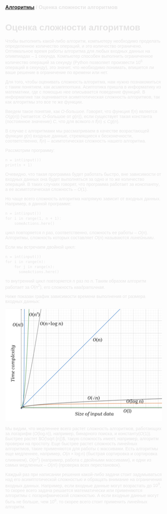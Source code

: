 <script type="text/javascript" id="MathJax-script" async
  src="https://cdn.jsdelivr.net/npm/mathjax@3/es5/tex-mml-chtml.js">
</script>

<script>
  MathJax = {
    tex: {
      inlineMath: [['$', '$']]
    }
  };
</script>

<span style="color: #E5E4E4; font-family: Helvetica;">

### [Алгоритмы](README.md) / Оценка сложности алгоритмов

# **Оценка сложности алгоритмов**
Чтобы выполнить какой-либо алгоритм, компьютеру необходимо проделать определенное количество операций, и это количество ограничено. Оптимальное время работы алгоритма для любых входных данных на олимпиадах – $1$ секунда. Компьютер способен выполнить ограниченное количество операций за секунду (Python позволяет произвести $10^6$ операций в секунду), это значит, что необходимо понимать, впишется ли ваше решение в ограничение по времени или нет.

Для того, чтобы оценивать сложность алгоритма, нам нужно познакомиться с таким понятием, как *асимптотика*. Асиптотика пришла в информатику из математики, где с помощью нее описывается поведение функций. В информатике так оценивается асимптотическая сложность алгоритмов, так как алгоритмы это все те же функции.

Введем такое понятие, как *$O$-большое*. Говорят, что функция $f(n)$ является $O(g(n))$ (читается: $O$-большое от $g(n)$), если существует такая константа (постоянное значение) $C$, что для всякого $n$ $f(n) \leq Cg(n)$. 

В случае с алгоритмами мы рассматриваем в качестве возрастающей функции $g(n)$ входные данные, стремящиеся к бесконечности, соответственно, $f(n)$ – асимтотическая сложность нашего алгоритма. 

Рассмотрим программу:

    n = int(input())
    print(n + 1)

Очевидно, что такая программа будет работать быстро, вне зависимости от входных данных она будет выполняться за одно и то же количество операций. В таких случаях говорят, что программа работает *за константу*, а ее асимптотическая сложность – $O(1)$.

Но чаще всего сложность алгоритма напрямую зависит от входных данных. Например, в данной программе:

    n = int(input())
    for i in range(1, n + 1):
        someActions.here()

цикл повторяется $n$ раз, соответственно, сложность ее работы – $O(n)$. Алгоритмы, сложность которых составляет $O(n)$ называются *линейными*.

Если мы встречаем двойной цикл:

    n = int(input())
    for i in range(n):
        for j in range(n):
          someActions.here()
            
то внутренний цикл повторяется $n$ раз по $n$. Таким образом алгоритм работает за $O(n^2)$, его сложность *квадратичная*.

Ниже показан график зависимости времени выполнения от размера входных данных:

<img src="assets/asymp.png" alt="BFS" width="500"/>

Мы видим, что медленнее всего растет сложность алгоритмов, работающих за логарифм ($O(\log n)$), например, бинарного поиска, и константу($O(1)$). Быстрее растет $О(\sqrt {n})$, такую сложность имеет, например, алгоритм проверки на простоту. Еще быстрее растет сложность линейных алгоритмов, такие применяются для работы с массивами. Есть алгоритмы еще медленнее, например, $O(n \times \log n)$ (быстрая сортировка и сортировка слиянием), $O(n^2)$ (например, работа с двойными массивами), и одни из самых медленных – $O(n!)$ (проверка всех перестановок).

Каждый раз при написании решения какой-либо задачи стоит задумываться над его асимптотической сложностью и обращать внимание на ограничения входных данных. Например, если входные данные могут возрастать до $10^9$, то скорее всего задача решается математически или применяются алгоритмы с логарифмической сложностью. А если входные данные могут быть не больше, чем $10^6$, то скорее всего стоит применить линейных алгоритм.
